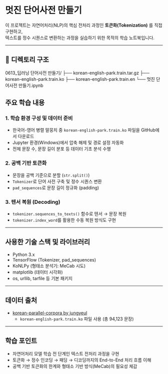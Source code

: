# 멋진 단어사전 만들기

이 프로젝트는 자연어처리(NLP)의 핵심 전처리 과정인 **토큰화(Tokenization)** 를 직접 구현하고,  
텍스트를 정수 시퀀스로 변환하는 과정을 실습하기 위한 목적의 학습 노트북입니다.

---
## 📂 디렉토리 구조
0613_딥러닝 단어사전 만들기/
├── korean-english-park.train.tar.gz
├── korean-english-park.train.ko
├── korean-english-park.train.en
└── 멋진 단어사전 만들기.ipynb

## 주요 학습 내용

### 1. 학습 환경 구성 및 데이터 준비
- 한국어-영어 병렬 말뭉치 중 `korean-english-park.train.ko` 파일을 GitHub에서 다운로드
- Jupyter 환경(Windows)에서 압축 해제 및 경로 설정 자동화
- 전체 문장 수, 문장 길이 분포 등 데이터 기초 분석 수행

### 2. 공백 기반 토큰화
- 문장을 공백 기준으로 분할 (`str.split()`)
- `Tokenizer`로 단어 사전 구축 및 정수 시퀀스 변환
- `pad_sequences`로 문장 길이 정규화 (padding)

### 3. 텐서 복원 (Decoding)
- `tokenizer.sequences_to_texts()` 함수로 텐서 → 문장 복원
- `tokenizer.index_word`를 활용한 수동 복원 방식도 구현

---

## 사용한 기술 스택 및 라이브러리

- Python 3.x
- TensorFlow (Tokenizer, pad_sequences)
- KoNLPy (형태소 분석기: MeCab 시도)
- matplotlib (데이터 시각화)
- os, urllib, tarfile 등 기본 패키지

---

## 데이터 출처

- [korean-parallel-corpora by jungyeul](https://github.com/jungyeul/korean-parallel-corpora)
  - `korean-english-park.train.ko` 파일 사용 (총 94,123 문장)

---

## 학습 포인트

- 자연어처리 모델 학습 전 단계인 텍스트 전처리 과정을 구현
- 토큰화 → 정수 인코딩 → 패딩 → 디코딩까지의 End-to-End 처리 흐름 이해
- 공백 기반 토큰화의 한계와 형태소 기반 방식(MeCab)의 필요성 체감
